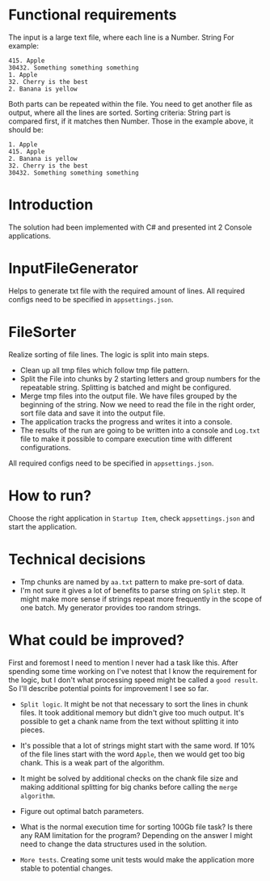# Functional requirements
The input is a large text file, where each line is a Number. String
For example:

	415. Apple
	30432. Something something something
	1. Apple
	32. Cherry is the best
	2. Banana is yellow
	
Both parts can be repeated within the file. You need to get another file as output, where all the lines are sorted. Sorting criteria: String part is compared first, if it matches then Number.
Those in the example above, it should be:

	1. Apple
	415. Apple
	2. Banana is yellow
	32. Cherry is the best
	30432. Something something something

# Introduction
The solution had been implemented with C# and presented int 2 Console applications.

# InputFileGenerator
Helps to generate txt file with the required amount of lines. All required configs need to be specified in `appsettings.json`.

# FileSorter
Realize sorting of file lines.
The logic is split into main steps.

- Clean up all tmp files which follow tmp file pattern.
- Split the File into chunks by 2 starting letters and group numbers for the repeatable string. Splitting is batched and might be configured.
- Merge tmp files into the output file. We have files grouped by the beginning of the string. Now we need to read the file in the right order, sort file data and save it into the output file.
- The application tracks the progress and writes it into a console.
- The results of the run are going to be written into a console and `Log.txt` file to make it possible to compare execution time with different configurations.

All required configs need to be specified in `appsettings.json`.

# How to run?
Choose the right application in `Startup Item`, check `appsettings.json` and start the application.

# Technical decisions

- Tmp chunks are named by `aa.txt` pattern to make pre-sort of data.
- I'm not sure it gives a lot of benefits to parse string on `Split` step. It might make more sense if strings repeat more frequently in the scope of one batch. My generator provides too random strings.

# What could be improved?

First and foremost I need to mention I never had a task like this. After spending some time working on I've notest that I know the requirement for the logic, but I don't what processing speed might be called a `good result`.
So I'll describe potential points for improvement I see so far.

- `Split logic`. It might be not that necessary to sort the lines in chunk files. It took additional memory but didn't give too much output. It's possible to get a chank name from the text without splitting it into pieces.

- It's possible that a lot of strings might start with the same word. If 10% of the file lines start with the word `Apple`, then we would get too big chank. This is a weak part of the algorithm.

- It might be solved by additional checks on the chank file size and making additional splitting for big chanks before calling the `merge algorithm`.

- Figure out optimal batch parameters.

- What is the normal execution time for sorting 100Gb file task? Is there any RAM limitation for the program? Depending on the answer I might need to change the data structures used in the solution.

- `More tests`. Creating some unit tests would make the application more stable to potential changes.